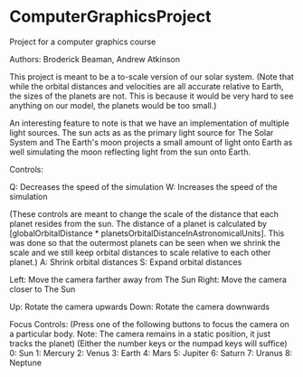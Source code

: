 # ComputerGraphicsProject
Project for a computer graphics course

Authors: Broderick Beaman, Andrew Atkinson

This project is meant to be a to-scale version of our solar system. (Note that while the orbital distances and velocities are all accurate relative to Earth,
the sizes of the planets are not. This is because it would be very hard to see anything on our model, the planets would be too small.)

An interesting feature to note is that we have an implementation of multiple light sources. The sun acts as as the primary light source for The Solar System 
and The Earth's moon projects a small amount of light onto Earth as well simulating the moon reflecting light from the sun onto Earth.

Controls:

Q: Decreases the speed of the simulation
W: Increases the speed of the simulation

(These controls are meant to change the scale of the distance that each planet resides from the sun. The distance of a planet is calculated by
[globalOrbitalDistance * planetsOrbitalDistanceInAstronomicalUnits]. This was done so that the outermost planets can be seen when we shrink the scale and we still
keep orbital distances to scale relative to each other planet.)
A: Shrink orbital distances
S: Expand orbital distances

Left: Move the camera farther away from The Sun
Right: Move the camera closer to The Sun

Up: Rotate the camera upwards
Down: Rotate the camera downwards

Focus Controls: (Press one of the following buttons to focus the camera on a particular body. Note: The camera remains in a static position, it just tracks the planet)
(Either the number keys or the numpad keys will suffice)
0: Sun
1: Mercury
2: Venus
3: Earth
4: Mars
5: Jupiter
6: Saturn
7: Uranus
8: Neptune